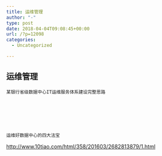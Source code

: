 ```yaml
---
title: 运维管理
author: "-"
type: post
date: 2018-04-04T09:08:45+00:00
url: /?p=12098
categories:
  - Uncategorized

---
```

## 运维管理

  
    某银行省级数据中心IT运维服务体系建设完整思路
  





  
    运维好数据中心的四大法宝
  



  
http://www.10tiao.com/html/358/201603/2682813879/1.html